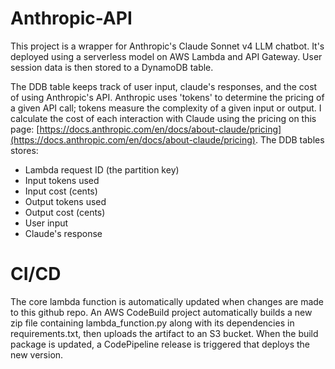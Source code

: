 # Anthropic-API
This project is a wrapper for Anthropic's Claude Sonnet v4 LLM chatbot. It's deployed using a serverless model on AWS Lambda and API Gateway. User session data is then stored to a DynamoDB table. 

The DDB table keeps track of user input, claude's responses, and the cost of using Anthropic's API. Anthropic uses 'tokens' to determine the pricing of a given API call; tokens measure the complexity of a given input or output. I calculate the cost of each interaction with Claude using the pricing on this page: [https://docs.anthropic.com/en/docs/about-claude/pricing](https://docs.anthropic.com/en/docs/about-claude/pricing). The DDB tables stores:
- Lambda request ID (the partition key)
- Input tokens used
- Input cost (cents)
- Output tokens used
- Output cost (cents)
- User input
- Claude's response

# CI/CD
The core lambda function is automatically updated when changes are made to this github repo. An AWS CodeBuild project automatically builds a new zip file containing lambda_function.py along with its dependencies in requirements.txt, then uploads the artifact to an S3 bucket. When the build package is updated, a CodePipeline release is triggered that deploys the new version.
